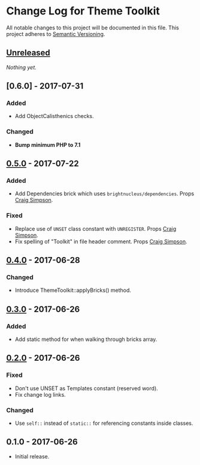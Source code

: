 # Change Log for Theme Toolkit

All notable changes to this project will be documented in this file.
This project adheres to [Semantic Versioning](http://semver.org/).

## [Unreleased]

_Nothing yet._

## [0.6.0] - 2017-07-31
### Added
- Add ObjectCalisthenics checks.

### Changed
- **Bump minimum PHP to 7.1**

## [0.5.0] - 2017-07-22
### Added
- Add Dependencies brick which uses `brightnucleus/dependencies`. Props [Craig Simpson].

### Fixed
- Replace use of `UNSET` class constant with `UNREGISTER`. Props [Craig Simpson].
- Fix spelling of "Toolkit" in file header comment. Props [Craig Simpson].

## [0.4.0] - 2017-06-28
### Changed
- Introduce ThemeToolkit::applyBricks() method.

## [0.3.0] - 2017-06-26

### Added
- Add static method for when walking through bricks array.

## [0.2.0] - 2017-06-26

### Fixed
- Don't use UNSET as Templates constant (reserved word).
- Fix change log links.

### Changed
- Use `self::` instead of `static::` for referencing constants inside classes.

## 0.1.0 - 2017-06-26

* Initial release.

[Craig Simpson]: https://github.com/craigsimps

[Unreleased]: https://github.com/gamajo/theme-toolkit/compare/0.5.0...HEAD
[0.5.0]: https://github.com/gamajo/theme-toolkit/compare/0.4.0...0.5.0
[0.4.0]: https://github.com/gamajo/theme-toolkit/compare/0.3.0...0.4.0
[0.3.0]: https://github.com/gamajo/theme-toolkit/compare/0.2.0...0.3.0
[0.2.0]: https://github.com/gamajo/theme-toolkit/compare/0.1.0...0.2.0
